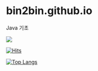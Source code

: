 # bin2bin.github.io
Java 기초

<img src="https://capsule-render.vercel.app/api?type=waving&color=timeGradient&height=300&section=header&text=Wel%20Come😎&fontSize=90" />

[![Hits](https://hits.seeyoufarm.com/api/count/incr/badge.svg?url=https%3A%2F%2Fgithub.com%2Fbin2bin&count_bg=%2379C83D&title_bg=%23555555&icon=&icon_color=%23E7E7E7&title=GitHub&edge_flat=false)](https://hits.seeyoufarm.com)

[![Top Langs](https://github-readme-stats.vercel.app/api/top-langs/?username=bin2bin)](https://github.com/bin2bin/github-readme-stats)

